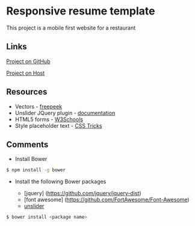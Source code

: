 # Responsive resume template

This project is a mobile first website for a restaurant

## Links

[Project on GitHub](https://github.com/claulg2701/project_final3_deleon_claudia)

[Project on Host](http://www.claudia-deleon.com/gusteaus-restaurant/)

## Resources
* Vectors - [freepeek](http://www.freepik.com/)
* Unslider JQuery plugin - [documentation](http://unslider.com/)
* HTML5 forms - [W3Schools](http://www.w3schools.com/html/html_form_elements.asp)
* Style placeholder text - [CSS Tricks](https://css-tricks.com/snippets/css/style-placeholder-text/)

## Comments

* Install Bower

```sh
$ npm install -g bower
```

* Install the following Bower packages

	* [jquery] (https://github.com/jquery/jquery-dist)
	* [font awesome] (https://github.com/FortAwesome/Font-Awesome)
	* [unslider](https://github.com/idiot/unslider)

```sh
$ bower install <package name>
```